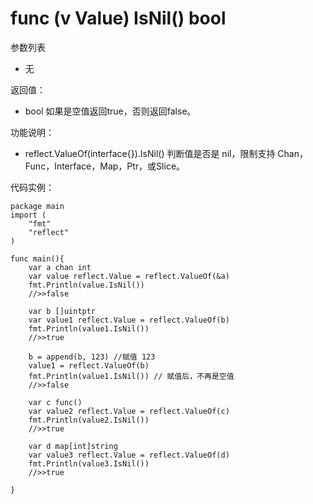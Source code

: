 # func (v Value) IsNil() bool

参数列表

- 无

返回值：

- bool 如果是空值返回true，否则返回false。
		
功能说明：

- reflect.ValueOf(interface{}).IsNil()  判断值是否是 nil，限制支持 Chan，Func，Interface，Map，Ptr，或Slice。

代码实例：
	
	package main
	import (
	    "fmt"
	    "reflect"
	)
	
	func main(){
		var a chan int
		var value reflect.Value = reflect.ValueOf(&a)
		fmt.Println(value.IsNil())
		//>>false
		
		var b []uintptr
		var value1 reflect.Value = reflect.ValueOf(b)
		fmt.Println(value1.IsNil())
		//>>true
		
		b = append(b, 123) //赋值 123
		value1 = reflect.ValueOf(b)
		fmt.Println(value1.IsNil()) // 赋值后，不再是空值
		//>>false
		
		var c func()
		var value2 reflect.Value = reflect.ValueOf(c)
		fmt.Println(value2.IsNil())
		//>>true
		
		var d map[int]string
		var value3 reflect.Value = reflect.ValueOf(d)
		fmt.Println(value3.IsNil())
		//>>true

	}
